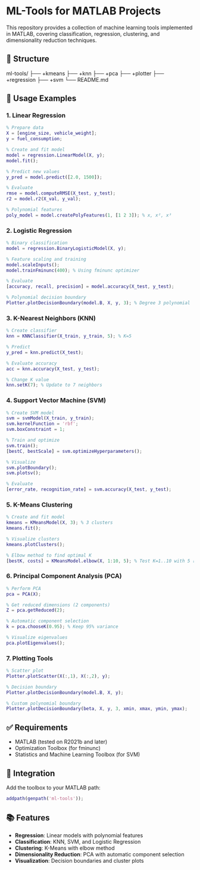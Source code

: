 # ML-Tools for MATLAB Projects

This repository provides a collection of machine learning tools implemented in MATLAB, covering classification, regression, clustering, and dimensionality reduction techniques.

## 📁 Structure

ml-tools/
├── +kmeans
├── +knn
├── +pca
├── +plotter
├── +regression
├── +svm
└── README.md

## 🚀 Usage Examples

### 1. Linear Regression

```matlab
% Prepare data
X = [engine_size, vehicle_weight];
y = fuel_consumption;

% Create and fit model
model = regression.LinearModel(X, y);
model.fit();

% Predict new values
y_pred = model.predict([2.0, 1500]);

% Evaluate
rmse = model.computeRMSE(X_test, y_test);
r2 = model.r2(X_val, y_val);

% Polynomial features
poly_model = model.createPolyFeatures(1, [1 2 3]); % x, x², x³
```

### 2. Logistic Regression

```matlab
% Binary classification
model = regression.BinaryLogisticModel(X, y);

% Feature scaling and training
model.scaleInputs();
model.trainFminunc(400); % Using fminunc optimizer

% Evaluate
[accuracy, recall, precision] = model.accuracy(X_test, y_test);

% Polynomial decision boundary
Plotter.plotDecisionBoundary(model.B, X, y, 3); % Degree 3 polynomial
```

### 3. K-Nearest Neighbors (KNN)

```matlab
% Create classifier
knn = KNNClassifier(X_train, y_train, 5); % K=5

% Predict
y_pred = knn.predict(X_test);

% Evaluate accuracy
acc = knn.accuracy(X_test, y_test);

% Change K value
knn.setK(7); % Update to 7 neighbors
```

### 4. Support Vector Machine (SVM)

```matlab
% Create SVM model
svm = svmModel(X_train, y_train);
svm.kernelFunction = 'rbf';
svm.boxConstraint = 1;

% Train and optimize
svm.train();
[bestC, bestScale] = svm.optimizeHyperparameters();

% Visualize
svm.plotBoundary();
svm.plotsv();

% Evaluate
[error_rate, recognition_rate] = svm.accuracy(X_test, y_test);
```

### 5. K-Means Clustering

```matlab
% Create and fit model
kmeans = KMeansModel(X, 3); % 3 clusters
kmeans.fit();

% Visualize clusters
kmeans.plotClusters();

% Elbow method to find optimal K
[bestK, costs] = KMeansModel.elbow(X, 1:10, 5); % Test K=1..10 with 5 runs each
```

### 6. Principal Component Analysis (PCA)

```matlab
% Perform PCA
pca = PCA(X);

% Get reduced dimensions (2 components)
Z = pca.getReduced(2);

% Automatic component selection
k = pca.chooseK(0.95); % Keep 95% variance

% Visualize eigenvalues
pca.plotEigenvalues();
```

### 7. Plotting Tools

```matlab
% Scatter plot
Plotter.plotScatter(X(:,1), X(:,2), y);

% Decision boundary
Plotter.plotDecisionBoundary(model.B, X, y);

% Custom polynomial boundary
Plotter.plotDecisionBoundary(beta, X, y, 3, xmin, xmax, ymin, ymax);
```

## ✅ Requirements

* MATLAB (tested on R2021b and later)
* Optimization Toolbox (for fminunc)
* Statistics and Machine Learning Toolbox (for SVM)

## 🧰 Integration

Add the toolbox to your MATLAB path:

```matlab
addpath(genpath('ml-tools'));
```

## 📚 Features

* **Regression**: Linear models with polynomial features
* **Classification**: KNN, SVM, and Logistic Regression
* **Clustering**: K-Means with elbow method
* **Dimensionality Reduction**: PCA with automatic component selection
* **Visualization**: Decision boundaries and cluster plots
